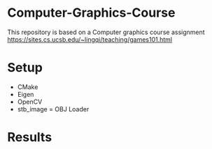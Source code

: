# Computer-Graphics-Course
This repository is based on a Computer graphics course assignment https://sites.cs.ucsb.edu/~lingqi/teaching/games101.html

# Setup

- CMake
- Eigen
- OpenCV
- stb_image
= OBJ Loader

# Results

